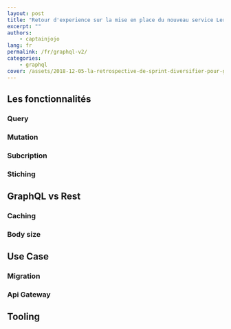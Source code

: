 ```yaml
---
layout: post
title: "Retour d'experience sur la mise en place du nouveau service Leroy Melin"
excerpt: ""
authors:
    - captainjojo
lang: fr
permalink: /fr/graphql-v2/
categories:
    - graphql
cover: /assets/2018-12-05-la-retrospective-de-sprint-diversifier-pour-gagner-en-qualite-partie-1/cover.jpg
---
```


## Les fonctionnalités

### Query

### Mutation

### Subcription

### Stiching

## GraphQL vs Rest

### Caching

### Body size

## Use Case

### Migration

### Api Gateway

## Tooling




